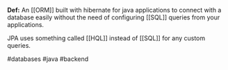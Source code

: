 **Def:** An [[ORM]] built with hibernate for java applications to connect with a database easily without the need of configuring [[SQL]] queries from your applications.

JPA uses something called [[HQL]] instead of [[SQL]] for any custom queries.

#databases #java #backend 